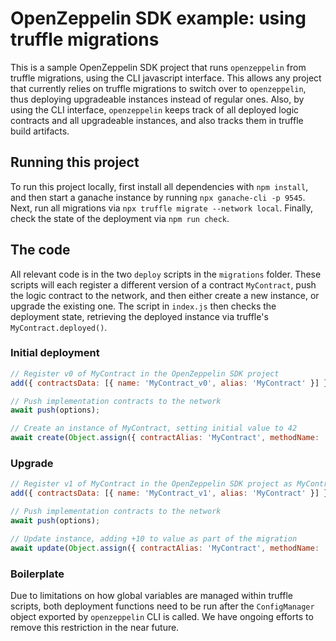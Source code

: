 # OpenZeppelin SDK example: using truffle migrations

This is a sample OpenZeppelin SDK project that runs `openzeppelin` from truffle migrations, using the CLI javascript interface. 
This allows any project that currently relies on truffle migrations to switch over to `openzeppelin`, thus deploying 
upgradeable instances instead of regular ones. Also, by using the CLI interface, `openzeppelin` keeps track of all deployed 
logic contracts and all upgradeable instances, and also tracks them in truffle build artifacts.

## Running this project

To run this project locally, first install all dependencies with `npm install`, and then start a ganache instance by 
running `npx ganache-cli -p 9545`. Next, run all migrations via `npx truffle migrate --network local`. Finally, check 
the state of the deployment via `npm run check`.

## The code

All relevant code is in the two `deploy` scripts in the `migrations` folder. These scripts will each register a 
different version of a contract `MyContract`, push the logic contract to the network, and then either create a new 
instance, or upgrade the existing one. The script in `index.js` then checks the deployment state, retrieving the 
deployed instance via truffle's `MyContract.deployed()`.

### Initial deployment

```js
// Register v0 of MyContract in the OpenZeppelin SDK project
add({ contractsData: [{ name: 'MyContract_v0', alias: 'MyContract' }] });

// Push implementation contracts to the network
await push(options);

// Create an instance of MyContract, setting initial value to 42
await create(Object.assign({ contractAlias: 'MyContract', methodName: 'initialize', methodArgs: [42] }, options));
```

### Upgrade

```js
// Register v1 of MyContract in the OpenZeppelin SDK project as MyContract
add({ contractsData: [{ name: 'MyContract_v1', alias: 'MyContract' }] });

// Push implementation contracts to the network
await push(options);

// Update instance, adding +10 to value as part of the migration
await update(Object.assign({ contractAlias: 'MyContract', methodName: 'add', methodArgs: [10] }, options));
```

### Boilerplate

Due to limitations on how global variables are managed within truffle scripts, both deployment functions need to be 
run after the `ConfigManager` object exported by `openzeppelin` CLI is called. We have ongoing efforts to remove this restriction in the near future.
